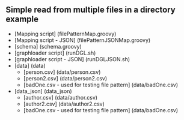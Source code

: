 ## Simple read from multiple files in a directory example
* [Mapping script] (filePatternMap.groovy)
* [Mapping script - JSON] (filePatternJSONMap.groovy)
* [schema] (schema.groovy)
* [graphloader script] (runDGL.sh)
* [graphloader script - JSON] (runDGLJSON.sh)
* [data] (data)
    * [person.csv] (data/person.csv)
    * [person2.csv] (data/person2.csv)
    * [badOne.csv - used for testing file pattern] (data/badOne.csv)
* [data_json] (data_json)
    * [author.csv] (data/author.csv)
    * [author2.csv] (data/author2.csv)
    * [badOne.csv - used for testing file pattern] (data/badOne.csv)
